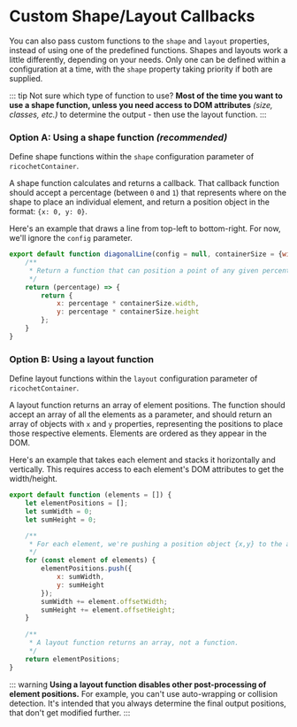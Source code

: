# Custom Shape/Layout Callbacks

You can also pass custom functions to the `shape` and `layout` properties, instead of using one of the predefined functions. Shapes and layouts work a little differently, depending on your needs. Only one can be defined within a configuration at a time, with the `shape` property taking priority if both are supplied.

::: tip
Not sure which type of function to use? **Most of the time you want to use a shape function, unless you need access to DOM attributes** _(size, classes, etc.)_ to determine the output - then use the
layout function.
:::

### Option A: Using a shape function _(recommended)_

Define shape functions within the `shape` configuration parameter of `ricochetContainer`.

A shape function calculates and returns a callback. That callback function should accept a percentage (between `0` and `1`) that represents where on the shape to place an individual element, and
return a position object in the format: `{x: 0, y: 0}`.

Here's an example that draws a line from top-left to bottom-right. For now, we'll ignore the `config` parameter.

```js
export default function diagonalLine(config = null, containerSize = {width: 0, height: 0}) {
    /**
     * Return a function that can position a point of any given percentage (0-1) along the line
     */
    return (percentage) => {
        return {
            x: percentage * containerSize.width,
            y: percentage * containerSize.height
        };
    }
}
```

### Option B: Using a layout function

Define layout functions within the `layout` configuration parameter of `ricochetContainer`.

A layout function returns an array of element positions. The function should accept an array of all the elements as a parameter, and should return an array of objects with `x` and `y` properties, representing the positions to place those respective elements. Elements are ordered as they appear in the DOM.

Here's an example that takes each element and stacks it horizontally and vertically. This requires access to each element's DOM attributes to get the width/height.

```js
export default function (elements = []) {
    let elementPositions = [];
    let sumWidth = 0;
    let sumHeight = 0;

    /**
     * For each element, we're pushing a position object {x,y} to the array.
     */
    for (const element of elements) {
        elementPositions.push({
            x: sumWidth,
            y: sumHeight
        });
        sumWidth += element.offsetWidth;
        sumHeight += element.offsetHeight;
    }
    
    /**
     * A layout function returns an array, not a function.
     */
    return elementPositions;
}
```

::: warning
**Using a layout function disables other post-processing of element positions.** For example, you can't use auto-wrapping or collision detection. It's intended that you always determine the final output positions, that don't get modified further.
:::

